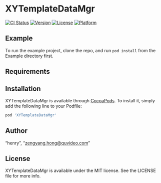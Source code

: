 # XYTemplateDataMgr

[![CI Status](https://img.shields.io/travis/“henry”/XYTemplateDataMgr.svg?style=flat)](https://travis-ci.org/“henry”/XYTemplateDataMgr)
[![Version](https://img.shields.io/cocoapods/v/XYTemplateDataMgr.svg?style=flat)](https://cocoapods.org/pods/XYTemplateDataMgr)
[![License](https://img.shields.io/cocoapods/l/XYTemplateDataMgr.svg?style=flat)](https://cocoapods.org/pods/XYTemplateDataMgr)
[![Platform](https://img.shields.io/cocoapods/p/XYTemplateDataMgr.svg?style=flat)](https://cocoapods.org/pods/XYTemplateDataMgr)

## Example

To run the example project, clone the repo, and run `pod install` from the Example directory first.

## Requirements

## Installation

XYTemplateDataMgr is available through [CocoaPods](https://cocoapods.org). To install
it, simply add the following line to your Podfile:

```ruby
pod 'XYTemplateDataMgr'
```

## Author

“henry”, “zengyang.hong@quvideo.com”

## License

XYTemplateDataMgr is available under the MIT license. See the LICENSE file for more info.
